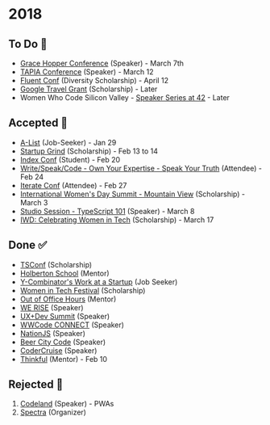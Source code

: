 # 2018

## To Do 👀

* [Grace Hopper Conference](https://ghc.anitab.org/2018-speakers/) (Speaker) - March 7th
* [TAPIA Conference](http://myemail.constantcontact.com/Call-for-Participation-for-2018-ACM-Richard-Tapia-Diversity-in-Computing-Conference.html?soid=1103891233886&aid=2qbeHU08fI0) (Speaker) - March 12
* [Fluent Conf](http://www.oreilly.com/conferences/diversity-application.csp) (Diversity Scholarship) - April 12
* [Google Travel Grant](https://edu.google.com/scholarships/google-travel-and-conference-grants/#!north-america) (Scholarship) - Later
* Women Who Code Silicon Valley - [Speaker Series at 42](https://www.meetup.com/Women-Who-Code-Silicon-Valley/events/nmsscpyxgbfb/) - Later

## Accepted 🎉

* [A-List](https://alist.co) (Job-Seeker) - Jan 29
* [Startup Grind](https://www.startupgrind.com/conference/) (Scholarship) - Feb 13 to 14
* [Index Conf](https://developer.ibm.com/indexconf/) (Student) - Feb 20
* [Write/Speak/Code - Own Your Expertise - Speak Your Truth](https://ti.to/write-speak-code/oye-2018-sf) (Attendee) - Feb 24
* [Iterate Conf](https://www.iterateconf.io/) (Attendee) - Feb 27
* [International Women's Day Summit - Mountain View](https://www.womentechmakers.com/iwd18/google-mountain-view-18) (Scholarship) - March 3
* [Studio Session - TypeScript 101](https://www.accenture.com/us-en/capability-rapid-application-development-studio) (Speaker) - March 8
* [IWD: Celebrating Women in Tech](https://www.eventbrite.com/e/iwd-celebrating-women-in-tech-tickets-42215850746) (Scholarship) - March 17

## Done ✅

* [TSConf](https://tsconf.io/) (Scholarship)
* [Holberton School](https://www.holbertonschool.com/) (Mentor)
* [Y-Combinator's Work at a Startup](https://www.workatastartup.com) (Job Seeker)
* [Women in Tech Festival](http://siliconvalleyforum.com/women-in-tech-festival/) (Scholarship)
* [Out of Office Hours](https://www.outofofficehours.com/) (Mentor)
* [WE RISE](https://www.papercall.io/we-rise-tech) (Speaker)
* [UX+Dev Summit](https://uxdsummit.com/) (Speaker)
* [WWCode CONNECT](https://connect2018.womenwhocode.com/) (Speaker)
* [NationJS](http://nationjs.com/) (Speaker)
* [Beer City Code](http://beercitycode.com/) (Speaker)
* [CoderCruise](https://www.codercruise.com/) (Speaker)
* [Thinkful](https://www.thinkful.com/apply/) (Mentor) - Feb 10

## Rejected 🍤

1. [Codeland](http://codelandconf.com/) (Speaker) - PWAs
2. [Spectra](http://sospectra.com/) (Organizer)
